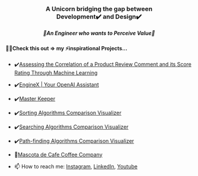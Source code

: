 <h3 align="center">
  A Unicorn bridging the gap between <br/> Development✔️ and Design✔️
</h3>

<h5 align="center">
🌟An Engineer who wants to Perceive Value🌟
</h5>


#### 🧑‍💻Check this out => my ⚡inspirational Projects...

- ✔️[Assessing the Correlation of a Product Review Comment and its Score Rating Through Machine Learning](https://github.com/EricEchemane/Assessing-the-Correlation-of-a-Product-Review-Comment-and-its-Score-Rating)
- ✔️[EngineX | Your OpenAI Assistant](https://enginex.vercel.app/)
- ✔️[Master Keeper](https://masterkeeper.herokuapp.com/)
- ✔️[Sorting Algorithms Comparison Visualizer](https://ees-visualizer.netlify.app/sorting)
- ✔️[Searching Algorithms Comparison Visualizer](https://ees-visualizer.netlify.app/searching)
- ✔️[Path-finding Algorithms Comparison Visualizer](https://ees-visualizer.netlify.app/path-finding)
- 🍵[Mascota de Cafe Coffee Company](https://mascotadecafe.vercel.app)

- 📫 How to reach me: [Instagram](https://www.instagram.com/ericechemane/), [LinkedIn](https://www.linkedin.com/in/eric-echemane-2a3543229/), [Youtube](https://www.youtube.com/channel/UCEjAjj6pswmd04eHhsqOZmw)
